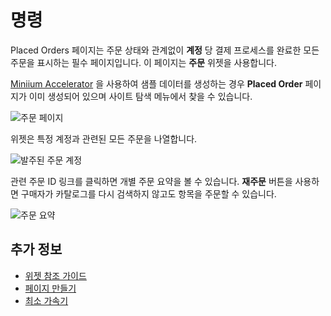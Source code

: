 # 명령

Placed Orders 페이지는 주문 상태와 관계없이 **계정** 당 결제 프로세스를 완료한 모든 주문을 표시하는 필수 페이지입니다. 이 페이지는 **주문** 위젯을 사용합니다.

[Miniium Accelerator](../../starting-a-store/using-the-minium-accelerator-to-jump-start-your-b2b-store.md) 을 사용하여 샘플 데이터를 생성하는 경우 **Placed Order** 페이지가 이미 생성되어 있으며 사이트 탐색 메뉴에서 찾을 수 있습니다.

![주문 페이지](./placed-orders/images/01.png)

위젯은 특정 계정과 관련된 모든 주문을 나열합니다.

![발주된 주문 계정](./placed-orders/images/02.png)

관련 주문 ID 링크를 클릭하면 개별 주문 요약을 볼 수 있습니다. **재주문** 버튼을 사용하면 구매자가 카탈로그를 다시 검색하지 않고도 항목을 주문할 수 있습니다.

![주문 요약](./placed-orders/images/03.png)

## 추가 정보

* [위젯 참조 가이드](../liferay-commerce-widgets/widget-reference.md)
* [페이지 만들기](https://help.liferay.com/hc/ko/articles/360018171291-Creating-Pages)
* [최소 가속기](../../starting-a-store/using-the-minium-accelerator-to-jump-start-your-b2b-store.md)
